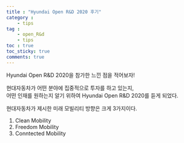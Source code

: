 ```yaml
---
title : "Hyundai Open R&D 2020 후기"
category :
    - tips
tag :
    - open_R&d
    - tips
toc : true
toc_sticky: true
comments: true
---  
```


Hyundai Open R&D 2020을 참가한 느낀 점을 적어보자!

현대자동차가 어떤 분야에 집중적으로 투자를 하고 있는지,  
어떤 인재를 원하는지 알기 위하여 Hyundai Open R&D 2020를 듣게 되었다.  

현대자동차가 제시한 미래 모빌리티 방향은 크게 3가지이다.  
1. Clean Mobility  
2. Freedom Mobility  
3. Conntected Mobility  

